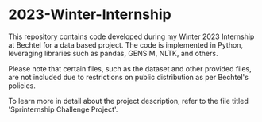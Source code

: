 # 2023-Winter-Internship
This repository contains code developed during my Winter 2023 Internship at Bechtel for a data based project. The code is implemented in Python, leveraging libraries such as pandas, GENSIM, NLTK, and others.

Please note that certain files, such as the dataset and other provided files, are not included due to restrictions on public distribution as per Bechtel's policies.

To learn more in detail about the project description, refer to the file titled 'Sprinternship Challenge Project'.
